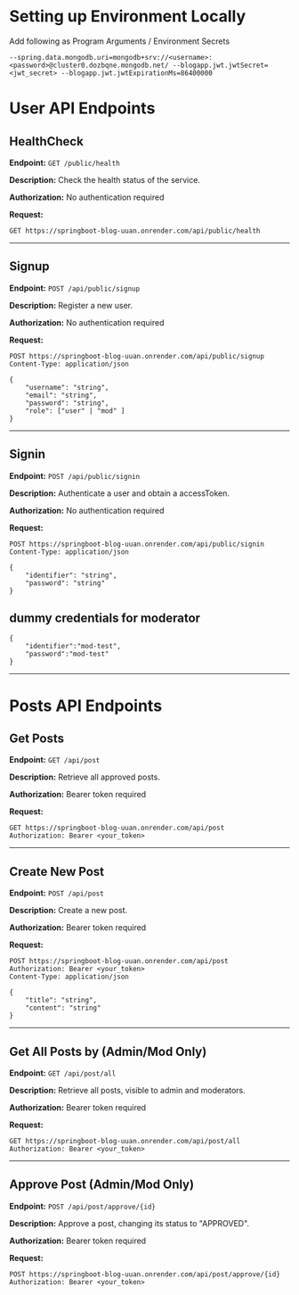 # Setting up Environment Locally

Add following as Program Arguments / Environment Secrets
```
--spring.data.mongodb.uri=mongodb+srv://<username>:<password>@cluster0.dozbqne.mongodb.net/ --blogapp.jwt.jwtSecret=<jwt_secret> --blogapp.jwt.jwtExpirationMs=86400000
```

# User API Endpoints

## HealthCheck

**Endpoint:** `GET /public/health`

**Description:** Check the health status of the service.

**Authorization:** No authentication required

**Request:**
```
GET https://springboot-blog-uuan.onrender.com/api/public/health
```

---

## Signup

**Endpoint:** `POST /api/public/signup`

**Description:** Register a new user.

**Authorization:** No authentication required

**Request:**
```
POST https://springboot-blog-uuan.onrender.com/api/public/signup
Content-Type: application/json

{
    "username": "string",
    "email": "string",
    "password": "string",
    "role": ["user" | "mod" ]
}
```



---

## Signin

**Endpoint:** `POST /api/public/signin`

**Description:** Authenticate a user and obtain a accessToken.

**Authorization:** No authentication required

**Request:**
```
POST https://springboot-blog-uuan.onrender.com/api/public/signin
Content-Type: application/json

{
    "identifier": "string",
    "password": "string"
}

```
## dummy credentials for moderator
```
{
    "identifier":"mod-test",
    "password":"mod-test"
}

```
---

# Posts API Endpoints

## Get Posts

**Endpoint:** `GET /api/post`

**Description:** Retrieve all approved posts.

**Authorization:** Bearer token required

**Request:**
```
GET https://springboot-blog-uuan.onrender.com/api/post
Authorization: Bearer <your_token>
```

---

## Create New Post

**Endpoint:** `POST /api/post`

**Description:** Create a new post.

**Authorization:** Bearer token required

**Request:**
```
POST https://springboot-blog-uuan.onrender.com/api/post
Authorization: Bearer <your_token>
Content-Type: application/json

{
    "title": "string",
    "content": "string"
}
```



---

## Get All Posts by (Admin/Mod Only)

**Endpoint:** `GET /api/post/all`

**Description:** Retrieve all posts, visible to admin and moderators.

**Authorization:** Bearer token required

**Request:**
```
GET https://springboot-blog-uuan.onrender.com/api/post/all
Authorization: Bearer <your_token>
```



---

## Approve Post (Admin/Mod Only)

**Endpoint:** `POST /api/post/approve/{id}`

**Description:** Approve a post, changing its status to "APPROVED".

**Authorization:** Bearer token required

**Request:**
```
POST https://springboot-blog-uuan.onrender.com/api/post/approve/{id}
Authorization: Bearer <your_token>
```

